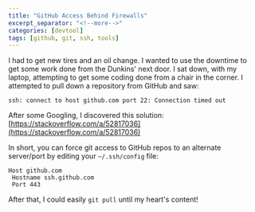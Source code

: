 ```yaml
---
title: "GitHub Access Behind Firewalls"
excerpt_separator: "<!--more-->"
categories: [devtool]
tags: [github, git, ssh, tools]
---
```

I had to get new tires and an oil change. I wanted to use the downtime to get some work done from the Dunkins' next door. I sat down, with my laptop, attempting to get some coding done from a chair in the corner. I attempted to pull down a repository from GitHub and saw:

```
ssh: connect to host github.com port 22: Connection timed out
```

After some Googling, I discovered this solution: [https://stackoverflow.com/a/52817036](https://stackoverflow.com/a/52817036)

In short, you can force git access to GitHub repos to an alternate server/port by editing your `~/.ssh/config` file:

```
Host github.com
 Hostname ssh.github.com
 Port 443
```

After that, I could easily `git pull` until my heart's content!
